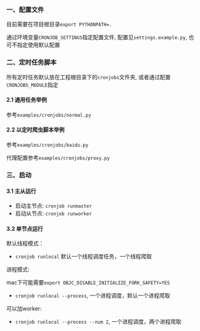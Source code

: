 ### 一、配置文件

目前需要在项目根目录`export PYTHONPATH=.`

通过环境变量`CRONJOB_SETTINGS`指定配置文件, 配置见`settings.example.py`, 也可不指定使用默认配置

### 二、定时任务脚本

所有定时任务默认放在工程根目录下的`cronjobs`文件夹, 或者通过配置`CRONJOBS_MODULE`指定

#### 2.1 通用任务举例

参考`examples/cronjobs/normal.py`

#### 2.2 以定时爬虫脚本举例

参考`examples/cronjobs/baidu.py`

代理配置参考`examples/cronjobs/proxy.py`


### 三、启动

#### 3.1 主从运行

* 启动主节点: `cronjob runmaster`
* 启动从节点: `cronjob runworker`

#### 3.2 单节点运行

默认线程模式：

* `cronjob runlocal`  默认一个线程调度任务，一个线程爬取


进程模式:

mac下可能需要`export OBJC_DISABLE_INITIALIZE_FORK_SAFETY=YES`

* `cronjob runlocal --process`, 一个进程调度，默认一个进程爬取

可以加worker:

* `cronjob runlocal --process --num 2`, 一个进程调度，两个进程爬取
